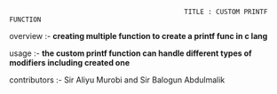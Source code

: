                                                 TITLE : CUSTOM PRINTF FUNCTION
overview :- **creating multiple function to create a printf func in c lang**

usage :- **the custom printf function can handle different types of modifiers including created one** 

contributors :- Sir Aliyu Murobi and Sir Balogun Abdulmalik
